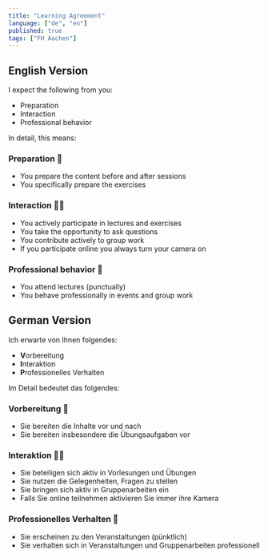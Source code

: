 ```yaml
---
title: "Learning Agreement"
language: ["de", "en"]
published: true
tags: ["FH Aachen"]
---
```


## English Version

I expect the following from you:

- Preparation
- Interaction
- Professional behavior

In detail, this means:

### **P**reparation 👟

- You prepare the content before and after sessions
- You specifically prepare the exercises

### **I**nteraction 🙋‍♀️

- You actively participate in lectures and exercises
- You take the opportunity to ask questions
- You contribute actively to group work
- If you participate online you always turn your camera on

### **P**rofessional behavior 💼

- You attend lectures (punctually)
- You behave professionally in events and group work

## German Version

Ich erwarte von Ihnen folgendes:

- **V**orbereitung
- **I**nteraktion
- **P**rofessionelles Verhalten

Im Detail bedeutet das folgendes:

### **V**orbereitung 👟

- Sie bereiten die Inhalte vor und nach
- Sie bereiten insbesondere die Übungsaufgaben vor

### **I**nteraktion 🙋‍♀️

- Sie beteiligen sich aktiv in Vorlesungen und Übungen
- Sie nutzen die Gelegenheiten, Fragen zu stellen
- Sie bringen sich aktiv in Gruppenarbeiten ein
- Falls Sie online teilnehmen aktivieren Sie immer ihre Kamera

### **P**rofessionelles Verhalten 💼

- Sie erscheinen zu den Veranstaltungen (pünktlich)
- Sie verhalten sich in Veranstaltungen und Gruppenarbeiten professionell
